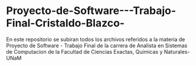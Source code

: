 # Proyecto-de-Software---Trabajo-Final-Cristaldo-Blazco-
En este repositorio se subiran todos los archivos referidos a la materia de Proyecto de Software - Trabajo Final de la carrera de Analista en Sistemas de Computacion de la Facultad de Ciencias Exactas, Quimicas y Naturales-UNaM
